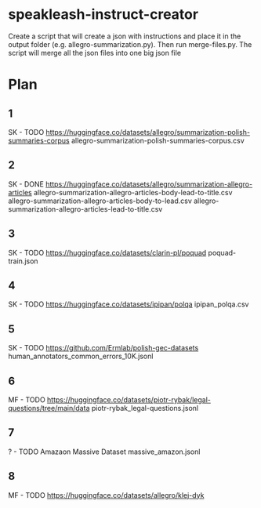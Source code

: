 # speakleash-instruct-creator

Create a script that will create a json with instructions and place it in the output folder (e.g. allegro-summarization.py). Then run merge-files.py. The script will merge all the json files into one big json file

# Plan
## 1 
SK - TODO
https://huggingface.co/datasets/allegro/summarization-polish-summaries-corpus
allegro-summarization-polish-summaries-corpus.csv

## 2
SK - DONE
https://huggingface.co/datasets/allegro/summarization-allegro-articles
allegro-summarization-allegro-articles-body-lead-to-title.csv
allegro-summarization-allegro-articles-body-to-lead.csv
allegro-summarization-allegro-articles-lead-to-title.csv

## 3
SK - TODO
https://huggingface.co/datasets/clarin-pl/poquad
poquad-train.json

## 4
SK - TODO
https://huggingface.co/datasets/ipipan/polqa
ipipan_polqa.csv

## 5
SK - TODO
https://github.com/Ermlab/polish-gec-datasets
human_annotators_common_errors_10K.jsonl

## 6
MF - TODO
https://huggingface.co/datasets/piotr-rybak/legal-questions/tree/main/data
piotr-rybak_legal-questions.jsonl

## 7
? - TODO
Amazaon Massive Dataset
massive_amazon.jsonl

## 8
MF - TODO
https://huggingface.co/datasets/allegro/klej-dyk
